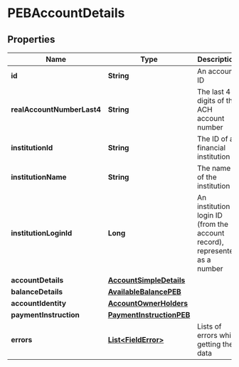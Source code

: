 

# PEBAccountDetails


## Properties

| Name | Type | Description | Notes |
|------------ | ------------- | ------------- | -------------|
|**id** | **String** | An account ID |  |
|**realAccountNumberLast4** | **String** | The last 4 digits of the ACH account number |  [optional] |
|**institutionId** | **String** | The ID of a financial institution |  |
|**institutionName** | **String** | The name of the institution |  |
|**institutionLoginId** | **Long** | An institution login ID (from the account record), represented as a number |  |
|**accountDetails** | [**AccountSimpleDetails**](AccountSimpleDetails.md) |  |  [optional] |
|**balanceDetails** | [**AvailableBalancePEB**](AvailableBalancePEB.md) |  |  [optional] |
|**accountIdentity** | [**AccountOwnerHolders**](AccountOwnerHolders.md) |  |  [optional] |
|**paymentInstruction** | [**PaymentInstructionPEB**](PaymentInstructionPEB.md) |  |  [optional] |
|**errors** | [**List&lt;FieldError&gt;**](FieldError.md) | Lists of errors while getting the data |  [optional] |




